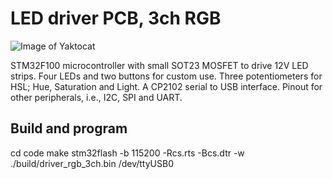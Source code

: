 # LED driver PCB, 3ch RGB

![Image of Yaktocat](https://github.com/akerlund/rgb_driver_3ch/blob/master/kicad/version_3.png)

STM32F100 microcontroller with small SOT23 MOSFET to drive 12V LED strips.
Four LEDs and two buttons for custom use.
Three potentiometers for HSL; Hue, Saturation and Light.
A CP2102 serial to USB interface.
Pinout for other peripherals, i.e., I2C, SPI and UART.

## Build and program
cd code
make
stm32flash -b 115200 -Rcs.rts -Bcs.dtr -w ./build/driver_rgb_3ch.bin /dev/ttyUSB0
